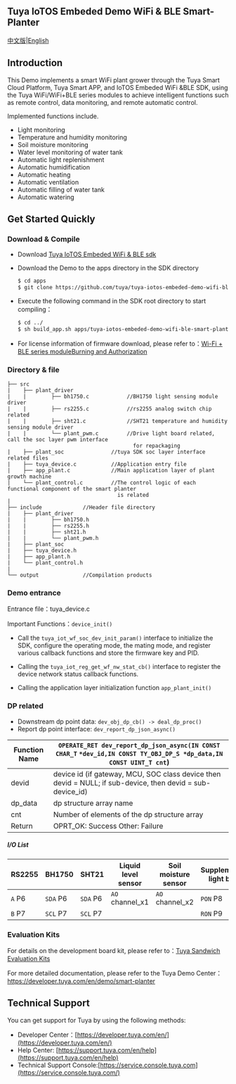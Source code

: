 ## Tuya IoTOS Embeded  Demo WiFi & BLE  Smart-Planter

[中文版](README_zh.md)|[English](README.md)

## Introduction

This Demo implements a smart WiFi plant grower through the Tuya Smart Cloud Platform, Tuya Smart APP, and IoTOS Embeded WiFi &BLE SDK, using the Tuya WiFi/WiFi+BLE series modules to achieve intelligent functions such as remote control, data monitoring, and remote automatic control.

Implemented functions include.

* Light monitoring
* Temperature and humidity monitoring
* Soil moisture monitoring
* Water level monitoring of water tank
* Automatic light replenishment
* Automatic humidification
* Automatic heating
* Automatic ventilation
* Automatic filling of water tank
* Automatic watering



## Get Started Quickly

### Download & Compile

- Download [Tuya IoTOS Embeded WiFi & BLE sdk](https://github.com/tuya/tuya-iotos-embeded-sdk-wifi-ble-bk7231t)

- Download the Demo to the apps directory in the SDK directory

  ``` bash
  $ cd apps
  $ git clone https://github.com/tuya/tuya-iotos-embeded-demo-wifi-ble-smart-planter
  ```

- Execute the following command in the SDK root directory to start compiling：

  ``` bash
  $ cd ../
  $ sh build_app.sh apps/tuya-iotos-embeded-demo-wifi-ble-smart-planter tuya-iotos-embeded-demo-wifi-ble-smart-planter 1.0.0
  ```

- For license information of firmware download, please refer to：[Wi-Fi + BLE series moduleBurning and Authorization](https://developer.tuya.com/en/docs/iot/device-development/burn-and-authorization/burn-and-authorize-wifi-ble-modules/burn-and-authorize-wb-series-modules?id=Ka78f4pttsytd)



### Directory & file

```
├── src	
|    ├── plant_driver
|    |        ├── bh1750.c            //BH1750 light sensing module driver
|    |        ├── rs2255.c            //rs2255 analog switch chip related
|    |        ├── sht21.c             //SHT21 temperature and humidity sensing module driver
|    |        └── plant_pwm.c         //Drive light board related, call the soc layer pwm interface 
                                        for repackaging
|    ├── plant_soc               //tuya SDK soc layer interface related files
|    ├── tuya_device.c           //Application entry file
|    ├── app_plant.c             //Main application layer of plant growth machine
|    └── plant_control.c         //The control logic of each functional component of the smart planter
                                   is related
|
├── include				//Header file directory
|    ├── plant_driver
|    |        ├── bh1750.h
|    |        ├── rs2255.h
|    |        ├── sht21.h
|    |        └── plant_pwm.h
|    ├── plant_soc
|    ├── tuya_device.h
|    ├── app_plant.h
|    └── plant_control.h
|
└── output              //Compilation products
```



### Demo entrance

Entrance file：tuya_device.c

Important Functions：`device_init()`

+ Call the `tuya_iot_wf_soc_dev_init_param()` interface to initialize the SDK, configure the operating mode, the mating mode, and register various callback functions and store the firmware key and PID.

+ Calling the `tuya_iot_reg_get_wf_nw_stat_cb()` interface to register the device network status callback functions.

+ Calling the application layer initialization function `app_plant_init()`

### DP related

+ Downstream dp point data: `dev_obj_dp_cb() -> deal_dp_proc()`
+ Report dp point interface: `dev_report_dp_json_async()`

| Function Name | `OPERATE_RET dev_report_dp_json_async(IN CONST CHAR_T` `*dev_id,IN CONST TY_OBJ_DP_S *dp_data,IN CONST UINT_T cnt`) |
| ------------- | ------------------------------------------------------------ |
| devid         | device id (if gateway, MCU, SOC class device then devid = NULL; if sub-device, then devid = sub-device_id) |
| dp_data       | dp structure array name                                      |
| cnt           | Number of elements of the dp structure array                 |
| Return        | OPRT_OK: Success Other: Failure                              |



##### I/O List

| RS2255 | BH1750   | SHT21    | Liquid level sensor | Soil moisture sensor | Supplementary light board | Humidifier  | Watering pump | Heat lamp   | Fan         | 水箱水泵    |
| ------ | -------- | -------- | ------------------- | -------------------- | ------------------------- | ----------- | ------------- | ----------- | ----------- | ----------- |
| `A` P6 | `SDA` P6 | `SDA` P6 | `AO` channel_x1     | `AO` channel_x2      | `PON` P8                  | `Relay` P24 | `Relay` P14   | `Relay` P20 | `Relay` P21 | `Relay` P22 |
| `B` P7 | `SCL` P7 | `SCL` P7 |                     |                      | `RON` P9                  |             |               |             |             |             |

### Evaluation Kits

For details on the development board kit, please refer to：[Tuya Sandwich Evaluation Kits](https://developer.tuya.com/en/docs/iot/device-development/tuya-development-board-kit/tuya-sandwich-evaluation-kits/-tuya-sandwich-evaluation-kits?id=K97o0ixytemvr)

For more detailed documentation, please refer to the Tuya Demo Center：https://developer.tuya.com/en/demo/smart-planter

## Technical Support

You can get support for Tuya by using the following methods:

- Developer Center：[https://developer.tuya.com/en/](https://developer.tuya.com/en/)
- Help Center: [https://support.tuya.com/en/help](https://support.tuya.com/en/help)
- Technical Support Console:[https://service.console.tuya.com](https://service.console.tuya.com/)
